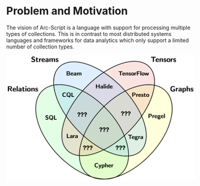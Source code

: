 # Problem and Motivation

The vision of Arc-Script is a language with support for processing multiple types of collections. This is in contrast to most distributed systems languages and frameworks for data analytics which only support a limited number of collection types.

![DSLs](./DSLs.png)

